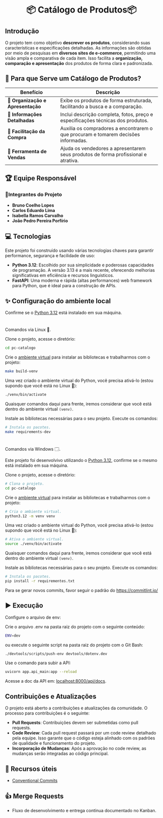 <div align="center">
  <h1>📦 Catálogo de Produtos📦 </h1>
</div>

## Introdução

O projeto tem como objetivo **descrever os produtos**, considerando suas características e especificações detalhadas. As informações são obtidas por meio de pesquisas em **diversos sites de e-commerce**, permitindo uma visão ampla e comparativa de cada item. Isso facilita a **organização, comparação e apresentação** dos produtos de forma clara e padronizada.

## 🎯 Para que Serve um Catálogo de Produtos?

| Benefício                         | Descrição                                                                          |
| --------------------------------- | ---------------------------------------------------------------------------------- |
| **📁 Organização e Apresentação** | Exibe os produtos de forma estruturada, facilitando a busca e a comparação.        |
| **📑 Informações Detalhadas**     | Inclui descrição completa, fotos, preço e especificações técnicas dos produtos.    |
| **🛒 Facilitação da Compra**      | Auxilia os compradores a encontrarem o que procuram e tomarem decisões informadas. |
| **💼 Ferramenta de Vendas**       | Ajuda os vendedores a apresentarem seus produtos de forma profissional e atrativa. |

## 🏆 Equipe Responsável

### 👤Integrantes do Projeto

- **Bruno Coelho Lopes**
- **Carlos Eduardo Lima**
- **Isabella Ramos Carvalho**
- **João Pedro Pereira Porfírio**

## 💻 Tecnologias

Este projeto foi construído usando várias tecnologias chaves para garantir performance, segurança e facilidade de uso:

- **Python 3.12**: Escolhido por sua simplicidade e poderosas capacidades de programação. A versão 3.13 é a mais recente, oferecendo melhorias significativas em eficiência e recursos linguísticos.
- **FastAPI**: Uma moderna e rápida (altas performances) web framework para Python, que é ideal para a construção de APIs.

## ✨ Configuração do ambiente local

Confirme se o [Python 3.12](https://docs.python.org/3.12/) está instalado em sua máquina.

#

Comandos via Linux 🐧.

Clone o projeto, acesse o diretório:

```sh
cd pc-catalogo
```

Crie o [ambiente virtual](https://docs.python.org/3.12/tutorial/venv.html)
para instalar as bibliotecas e trabalharmos com o projeto:

```sh
make build-venv
```

Uma vez criado o ambiente virtual do Python, você precisa ativá-lo
(estou supondo que você está no Linux 🐧):

```sh
./venv/bin/activate
```

Quaisquer comandos daqui para frente, iremos considerar que você está dentro
do ambiente virtual `(venv)`.

Instale as bibliotecas necessárias para o seu projeto. Execute os comandos:

```sh
# Instala os pacotes.
make requirements-dev
```

#

Comandos via Windows 🗔.

Este projeto foi desenvolvivo utilizando o [Python 3.12](https://docs.python.org/3.12/), confirme se o mesmo está instalado em sua máquina.

Clone o projeto, acesse o diretório:

```sh
# Clona o projeto.
cd pc-catalogo
```

Crie o [ambiente virtual](https://docs.python.org/3.12/tutorial/venv.html)
para instalar as bibliotecas e trabalharmos com o projeto:

```sh
# Cria o ambiente virtual.
python3.12 -m venv venv
```

Uma vez criado o ambiente virtual do Python, você precisa ativá-lo
(estou supondo que você está no Linux 🐧):

```sh
# Ativa o ambiente virtual.
source ./venv/bin/activate
```

Quaisquer comandos daqui para frente, iremos considerar que você está dentro
do ambiente virtual `(venv)`.

Instale as bibliotecas necessárias para o seu projeto. Execute os comandos:

```sh
# Instala os pacotes.
pip install -r requirementes.txt
```

Para se gerar novos commits, favor seguir o padrão do https://commitlint.io/

## ▶️ Execução

Configure o arquivo de env:

Crie o arquivo .env na pasta raiz do projeto com o seguinte conteúdo:

```bash
ENV=dev
```

ou execute o seguinte script na pasta raiz do projeto com o Git Bash:

```bash
./devtools/scripts/push-env devtools/dotenv.dev
```

Use o comando para subir a API:

```bash
uvicorn app.api_main:app --reload
```

Acesse a doc da API em: [localhost:8000/api/docs](http://0.0.0.0:8000/api/docs).

## Contribuições e Atualizações

O projeto está aberto a contribuições e atualizações da comunidade. O processo para contribuições é o seguinte:

- **Pull Requests**: Contribuições devem ser submetidas como pull requests.
- **Code Review**: Cada pull request passará por um code review detalhado pela equipe. Isso garante que o código esteja alinhado com os padrões de qualidade e funcionamento do projeto.
- **Incorporação de Mudanças**: Após a aprovação no code review, as mudanças serão integradas ao código principal.

## 📖 Recursos úteis

- [Conventional Commits](https://www.conventionalcommits.org)

## 👍 Merge Requests

- Fluxo de desenvolvimento e entrega contínua documentado no Kanban.

